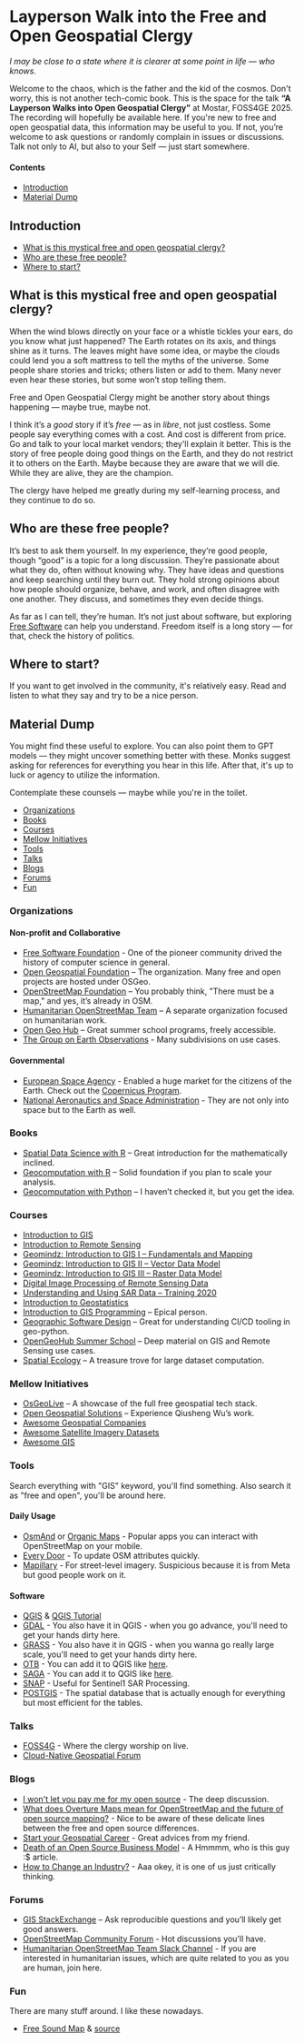 # Layperson Walk into the Free and Open Geospatial Clergy  
*I may be close to a state where it is clearer at some point in life — who knows.*

Welcome to the chaos, which is the father and the kid of the cosmos. Don't worry, this is not another tech-comic book. This is the space for the talk **“A Layperson Walks into Open Geospatial Clergy”** at Mostar, FOSS4GE 2025. The recording will hopefully be available here. If you're new to free and open geospatial data, this information may be useful to you. If not, you’re welcome to ask questions or randomly complain in issues or discussions. Talk not only to AI, but also to your Self — just start somewhere.

#### Contents
- [Introduction](#introduction)
- [Material Dump](#material-dump)


## Introduction

- [What is this mystical free and open geospatial clergy?](#what-is-this-mystical-free-and-open-geospatial-clergy?)  
- [Who are these free people?](#who-are-these-free-people?)
- [Where to start?](#where-to-start?)


## What is this mystical free and open geospatial clergy?

When the wind blows directly on your face or a whistle tickles your ears, do you know what just happened? The Earth rotates on its axis, and things shine as it turns. The leaves might have some idea, or maybe the clouds could lend you a soft mattress to tell the myths of the universe. Some people share stories and tricks; others listen or add to them. Many never even hear these stories, but some won’t stop telling them.

Free and Open Geospatial Clergy might be another story about things happening — maybe true, maybe not.

I think it’s a *good* story if it’s *free* — as in *libre*, not just costless. Some people say everything comes with a cost. And cost is different from price. Go and talk to your local market vendors; they'll explain it better. This is the story of free people doing good things on the Earth, and they do not restrict it to others on the Earth. Maybe because they are aware that we will die. While they are alive, they are the champion.

The clergy have helped me greatly during my self-learning process, and they continue to do so.

## Who are these free people?

It’s best to ask them yourself. In my experience, they’re good people, though “good” is a topic for a long discussion. They’re passionate about what they do, often without knowing why. They have ideas and questions and keep searching until they burn out. They hold strong opinions about how people should organize, behave, and work, and often disagree with one another. They discuss, and sometimes they even decide things.

As far as I can tell, they’re human. It’s not just about software, but exploring [Free Software](https://en.wikipedia.org/wiki/Free_software) can help you understand. Freedom itself is a long story — for that, check the history of politics.

## Where to start?

If you want to get involved in the community, it's relatively easy. Read and listen to what they say and try to be a nice person.

## Material Dump

You might find these useful to explore. You can also point them to GPT models — they might uncover something better with these. Monks suggest asking for references for everything you hear in this life. After that, it's up to luck or agency to utilize the information.

Contemplate these counsels — maybe while you're in the toilet.

- [Organizations](#what-is-this-mystical-free-and-open-geospatial-clergy?)  
- [Books](#Courses)
- [Courses](#Courses)
- [Mellow Initiatives](#Mellow-Initiatives)
- [Tools](#Tools)
- [Talks](#Talks)
- [Blogs](#Blogs)
- [Forums](#Forums)
- [Fun](#Fun)

### Organizations

#### Non-profit and Collaborative
- [Free Software Foundation](https://www.fsf.org/) - One of the pioneer community drived the history of computer science in general.
- [Open Geospatial Foundation](https://www.osgeo.org/) – The organization. Many free and open projects are hosted under OSGeo.  
- [OpenStreetMap Foundation](https://osmfoundation.org/) – You probably think, "There must be a map," and yes, it’s already in OSM.  
- [Humanitarian OpenStreetMap Team](https://www.hotosm.org/) – A separate organization focused on humanitarian work.
- [Open Geo Hub](https://opengeohub.org/) – Great summer school programs, freely accessible.
- [The Group on Earth Observations](https://earthobservations.org/) - Many subdivisions on use cases.

#### Governmental
- [European Space Agency](https://www.esa.int/) - Enabled a huge market for the citizens of the Earth. Check out the [Copernicus Program](https://www.copernicus.eu/en).
- [National Aeronautics and Space Administration](https://data.nasa.gov/) - They are not only into space but to the Earth as well.

### Books

- [Spatial Data Science with R](https://r-spatial.org/book/) – Great introduction for the mathematically inclined.  
- [Geocomputation with R](https://r.geocompx.org/) – Solid foundation if you plan to scale your analysis.  
- [Geocomputation with Python](https://py.geocompx.org/) – I haven’t checked it, but you get the idea.

### Courses

- [Introduction to GIS](https://www.youtube.com/watch?v=vJAQHA5XQWI&list=PL3MO67NH2XxLAFn3jc7gOhXLD9YFx-oew)  
- [Introduction to Remote Sensing](https://www.youtube.com/watch?v=YU9XphJqi6k&list=PLnts6bz5xbzEjSVZP40SUiWxOu0IFNp9c)  
- [Geomindz: Introduction to GIS I – Fundamentals and Mapping](https://www.youtube.com/playlist?list=PLRNNjIk9ArApK4TbmNJQlAsG__VExyRDU)  
- [Geomindz: Introduction to GIS II – Vector Data Model](https://www.youtube.com/playlist?list=PLRNNjIk9ArAp9SROuOCR1Q7770rJjwfls)  
- [Geomindz: Introduction to GIS III – Raster Data Model](https://www.youtube.com/playlist?list=PLRNNjIk9ArArvHs7TfXwiKYebXCuCqcgO)  
- [Digital Image Processing of Remote Sensing Data](https://www.youtube.com/channel/UCXeSBadYoHXWD94zNd5TyMQ/videos)  
- [Understanding and Using SAR Data – Training 2020](https://hub.jncc.gov.uk/assets/ceffe68b-4f06-4469-aa70-1dc9281c3b1f)  
- [Introduction to Geostatistics](https://www.youtube.com/watch?v=pxckixOlguA&list=PLG19vXLQHvSB-D4XKYieEku9GQMQyAzjJ)  
- [Introduction to GIS Programming](https://www.youtube.com/playlist?list=PLAxJ4-o7ZoPfb18kNe2luWX9xKg1233i9) – Epical person.  
- [Geographic Software Design](https://www.youtube.com/playlist?list=PLAxJ4-o7ZoPePd9h8xT_Kc38UP_9GHdbk) – Great for understanding CI/CD tooling in geo-python.  
- [OpenGeoHub Summer School](https://www.youtube.com/c/OpenGeoHubFoundation/playlists) – Deep material on GIS and Remote Sensing use cases.  
- [Spatial Ecology](https://spatial-ecology.net/docs/build/html/index.html) – A treasure trove for large dataset computation.


### Mellow Initiatives

- [OsGeoLive](https://live.osgeo.org/en/index.html) – A showcase of the full free geospatial tech stack.  
- [Open Geospatial Solutions](https://github.com/opengeos) – Experience Qiusheng Wu’s work.
- [Awesome Geospatial Companies](https://github.com/chrieke/awesome-geospatial-companies)  
- [Awesome Satellite Imagery Datasets](https://github.com/chrieke/awesome-satellite-imagery-datasets)  
- [Awesome GIS](https://github.com/sshuair/awesome-gis)


### Tools
Search everything with "GIS" keyword, you'll find something. Also search it as "free and open", you'll be around here.

#### Daily Usage
- [OsmAnd](https://osmand.net/) or [Organic Maps](https://organicmaps.app/) - Popular apps you can interact with OpenStreetMap on your mobile.
- [Every Door](https://every-door.app/) - To update OSM attributes quickly.
- [Mapillary](https://www.mapillary.com/) - For street-level imagery. Suspicious because it is from Meta but good people work on it. 

#### Software
- [QGIS](https://qgis.org) & [QGIS Tutorial](https://www.youtube.com/playlist?list=PLNBeueOmuY163iwu4VpZdjqqdU1HkRTP)
- [GDAL](https://gdal.org/en/stable/) - You also have it in QGIS - when you go advance, you'll need to get your hands dirty here.
- [GRASS](https://grass.osgeo.org/) - You also have it in QGIS - when you wanna go really large scale, you'll need to get your hands dirty here.
- [OTB](https://www.orfeo-toolbox.org/) - You can add it to QGIS like [here](https://www.youtube.com/watch?v=kPB1lqvZ1II).
- [SAGA](https://www.youtube.com/watch?v=ceBOzPtQvms) - You can add it to QGIS like [here](https://www.youtube.com/watch?v=ceBOzPtQvms).
- [SNAP](https://step.esa.int/main/download/snap-download/) - Useful for Sentinel1 SAR Processing.
- [POSTGIS](https://postgis.net/) - The spatial database that is actually enough for everything but most efficient for the tables.


### Talks

- [FOSS4G](https://www.youtube.com/@FOSS4G/playlists) - Where the clergy worship on live.
- [Cloud-Native Geospatial Forum](https://www.youtube.com/@cloudnativegeo/playlists)


### Blogs

- [I won't let you pay me for my open source](https://world.hey.com/dhh/i-won-t-let-you-pay-me-for-my-open-source-d7cf4568) - The deep discussion.
- [What does Overture Maps mean for OpenStreetMap and the future of open source mapping?](https://blog.jawg.io/what-does-overture-maps-mean-for-openstreetmap-and-the-future-of-open-source-mapping/) - Nice to be aware of these delicate lines between the free and open source differences.
- [Start your Geospatial Career](https://chrieke.medium.com/start-your-geospatial-career-8eaf1a94d047) - Great advices from my friend.
- [Death of an Open Source Business Model](https://joemorrison.medium.com/death-of-an-open-source-business-model-62bc227a7e9b) - A Hmmmm, who is this guy :$ article.
- [How to Change an Industry?](https://joemorrison.substack.com/p/how-to-change-an-industry) - Aaa okey, it is one of us just critically thinking.

### Forums

- [GIS StackExchange](https://gis.stackexchange.com/) – Ask reproducible questions and you’ll likely get good answers.  
- [OpenStreetMap Community Forum](https://community.openstreetmap.org/) - Hot discussions you'll have.
- [Humanitarian OpenStreetMap Team Slack Channel](https://slack.hotosm.org/) - If you are interested in humanitarian issues, which are quite related to you as you are human, join here.


### Fun
There are many stuff around. I like these nowadays.

- [Free Sound Map](https://freesound.org/) & [source](https://github.com/ffont/sound-map-visualizer)
